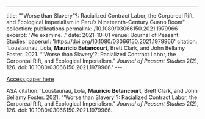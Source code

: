 ---
title: ""Worse than Slavery”?: Racialized Contract Labor, the Corporeal Rift, and Ecological Imperialism in Peru’s Nineteenth-Century Guano Boom"
collection: publications
permalink: /10.1080/03066150.2021.1979966
excerpt: 'We examine...'
date: 2021-10-01
venue: 'Journal of Peasant Studies'
paperurl: 'https://doi.org/10.1080/03066150.2021.1979966'
citation: 'Loustaunau, Lola, <b>Mauricio Betancourt</b>, Brett Clark, and John Bellamy Foster. 2021. “'Worse than Slavery'?: Racialized Contract Labor, the Corporeal Rift, and Ecological Imperialism.” <i>Journal of Peasant Studies</i> 2(2), 126. doi: 10.1080/03066150.2021.1979966.'
---.

[Access paper here](https://doi.org/10.1080/03066150.2021.1979966)

ASA citation: 'Loustaunau, Lola, <b>Mauricio Betancourt</b>, Brett Clark, and John Bellamy Foster. 2021. “'Worse than Slavery'?: Racialized Contract Labor, the Corporeal Rift, and Ecological Imperialism.” <i>Journal of Peasant Studies</i> 2(2), 126. doi: 10.1080/03066150.2021.1979966.
